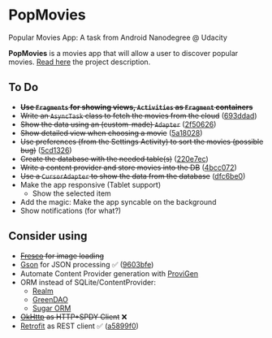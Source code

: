 # PopMovies
Popular Movies App: A task from Android Nanodegree @ Udacity

**PopMovies** is a movies app that will allow a user to discover popular movies. [Read here](https://docs.google.com/document/d/1gtXUu1nzLGWrGfVCD6tEA0YHoYA9UNyT2yByqjJemp8/pub?embedded=true) the project description.

## To Do
  - ~~**Use `Fragments` for showing views, `Activities` as `Fragment` containers**~~
  - ~~Write an `AsyncTask` class to fetch the movies from the cloud~~ ([693ddad](http://git.io/vOl7N))
  - ~~Show the data using an (custom-made) `Adapter`~~ ([2f50626](http://git.io/vOl5e))
  - ~~Show detailed view when choosing a movie~~ ([5a18028](http://git.io/vOl5I))
  - ~~Use preferences (from the Settings Activity) to sort the movies (possible bug)~~ ([5cd1326](http://git.io/vOl5m))
  - ~~Create the database with the needed table(s)~~ ([220e7ec](http://git.io/vOl5Z))
  - ~~Write a content provider and store movies into the DB~~ ([4bcc072](http://git.io/vOl5B))
  - ~~Use a `CursorAdapter` to show the data from the database~~ ([dfc6be0](http://git.io/vOl5g))
  - Make the app responsive (Tablet support)
    - Show the selected item
  - Add the magic: Make the app syncable on the background
  - Show notifications (for what?)


## Consider using
  - ~~[Fresco](http://frescolib.org/) for image loading~~
  - [Gson](https://github.com/google/gson) for JSON processing :white_check_mark: ([9603bfe](http://git.io/vOzd7))
  - Automate Content Provider generation with [ProviGen](https://github.com/TimotheeJeannin/ProviGen)
  - ORM instead of SQLite/ContentProvider:
    - [Realm](https://realm.io/docs/java)
    - [GreenDAO](http://greendao-orm.com/)
    - [Sugar ORM](http://satyan.github.io/sugar/index.html)
  - ~~[OkHttp](http://square.github.io/okhttp/) as HTTP+SPDY Client~~ :x:
  - [Retrofit](http://square.github.io/retrofit/) as REST client :white_check_mark: ([a5899f0](http://git.io/vOz7E))
